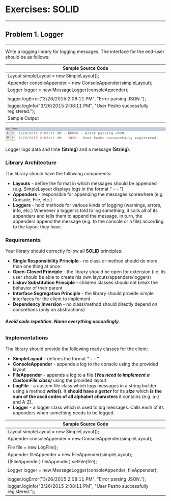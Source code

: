 # **Exercises: SOLID**
---------------
## **Problem 1. Logger**
----------
 Write a logging library for logging messages. The interface for the end-user should be as follows:
 
 | Sample Source Code |
 | --- |
 | Layout simpleLayout = new SimpleLayout\(); |
 | Appender consoleAppender = new ConsoleAppender\(simpleLayout); |
 | Logger logger = new MessageLogger\(consoleAppender); |
 |  |
 | logger.logError\("3/26/2015 2:08:11 PM", "Error parsing JSON."); |
 | logger.logInfo\("3/26/2015 2:08:11 PM", "User Pesho successfully registered."); |
 | Sample Output                                                                   |   
  
![sampleOutput](https://github.com/SophiyaYO/SOLIDExercise/blob/master/output0.png)

Logger logs data and time **\(String)** and a message **\(String)**.

### **Library Architecture**

The library should have the following components:
-	**Layouts** - define the format in which messages should be appended \(e.g. SimpleLayout displays logs in the format "<date-time> - <report level> - <message>")
-	**Appenders** - responsible for appending the messages somewhere \(e.g. Console, File, etc.)
-	**Loggers** - hold methods for various kinds of logging \(warnings, errors, info, etc.\)
Whenever a logger is told to log something, it calls all of its appenders and tells them to append the message. In turn, the appenders append the message \(e.g. to the console or a file\) according to the layout they have.

### **Requirements**

Your library should correctly follow all **SOLID** principles:

-	**Single Responsibility Principle** - no class or method should do more than one thing at once
-	**Open-Closed Principle** - the library should be open for extension \(i.e. its user should be able to create his own layouts/appenders/loggers)
-	**Liskov Substitution Principle** - children classes should not break the behavior of their parent
-	**Interface Segregation Principle** - the library should provide simple interfaces for the client to implement
-	**Dependency Inversion** - no class/method should directly depend on concretions \(only on abstractions)

###### _**Avoid code repetition. Name everything accordingly.**_

### **Implementations**

The library should provide the following ready classes for the client:
-	**SimpleLayout** - defines the format **_"<date-time> - <report level> - <message>"_**
-	**ConsoleAppender** - appends a log to the console using the provided layout
-	**FileAppender** - appends a log to a file **_\(You need to implement a CustomFile class)_** using 
the provided layout
-	**LogFile** - a custom file class which logs messages in a string builder using a method **write\(\)**. It **should have a _getter_** for its **_size_** which **is the sum of the ascii codes of all alphabet characters** it contains \(e.g. a-z and A-Z).
-	**Logger** - a logger class which is used to log messages. Calls each of its appenders when something needs to be logged.

|Sample Source Code                                                              |
| --- |
|Layout simpleLayout = new SimpleLayout\(); |
|Appender consoleAppender = new ConsoleAppender\(simpleLayout); |
| |
|File file = new LogFile\(); |
|Appender fileAppender = new FileAppender\(simpleLayout); |
|\(\(FileAppender\) fileAppender\).setFile\(file); |
| |
|Logger logger = new MessageLogger(consoleAppender, fileAppender); |
| |
|logger.logError\("3/26/2015 2:08:11 PM", "Error parsing JSON."); |
|logger.logInfo\("3/26/2015 2:08:11 PM", "User Pesho successfully registered."); |

